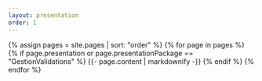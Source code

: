 ```yaml
---
layout: presentation
order: 1
---
```


{% assign pages = site.pages | sort: "order" %}
{% for page in pages %}
  {% if page.presentation or page.presentationPackage == "GestionValidations" %}
    {{- page.content | markdownify -}}
  {% endif %}
{% endfor %}